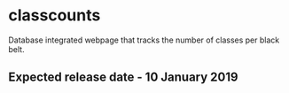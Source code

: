 # classcounts
Database integrated webpage that tracks the number of classes per black belt.
## Expected release date - 10 January 2019
